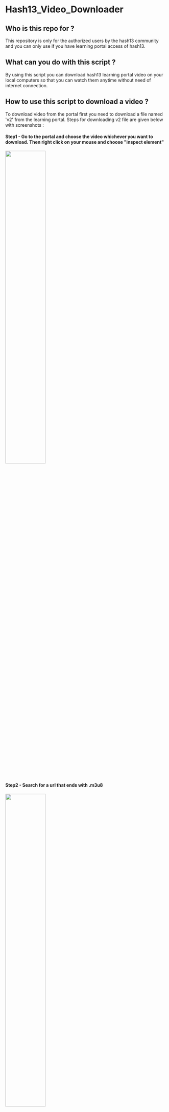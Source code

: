 # Hash13_Video_Downloader
## Who is this repo for ?
This repository is only for the authorized users by the hash13 community and you can only use if you have learning portal access of hash13.
## What can you do with this script ?
By using this script you can download hash13 learning portal video on your local computers so that you can watch them anytime without need of internet connection.
## How to use this script to download a video ?
To download video from the portal first you need to download a file named 'v2' from the learning portal.
Steps for downloading v2 file are given below with screenshots :
#### Step1 - Go to the portal and choose the video whichever you want to download. Then right click on your mouse and choose "inspect element"

<img src="https://user-images.githubusercontent.com/68107671/163710156-a0855d9b-0881-48a5-863d-aa25043d5ea6.png" width="50%" height="50%">

#### Step2 - Search for a url that ends with .m3u8

<img src="https://user-images.githubusercontent.com/68107671/163711229-6fc0be84-e2e0-4ecf-a67c-c3128ce06029.png" height="50%" width="50%">

#### Step3 - Now copy-paste this url and add */v2* at the end of the url and the v2 file will be downloaded.

<img src="https://user-images.githubusercontent.com/68107671/163711342-09b9623d-a43c-47da-b8e5-9f331bc7bb8a.png" height="50%" width="50%">

#### Now you are good to go!

#### Step4 - Open the python script and give the v2 file location or if python script and v2 file are in the same folder than you don't need to do anything, just execute the python script in terminal/cmd or in any IDE.
